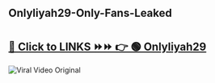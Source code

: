 
 ## Onlyliyah29-Only-Fans-Leaked

# <h2><a href="https://clipsfans.com/Onlyliyah29&ref=git">🔗 Click to LINKS ⏩⏩ 👉 🟢 Onlyliyah29 </a></h2>

<a href="https://clipsfans.com/Onlyliyah29&ref=git" rel="nofollow" data-target="animated-image.originalLink"><img src="https://i.ibb.co.com/xMMVF88/686577567.gif" alt="Viral Video Original" style="max-width: 100%; display: inline-block;" data-target="animated-image.originalImage"></a>
